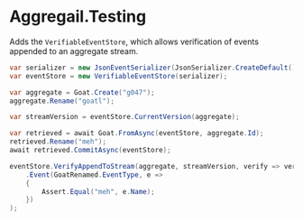 # Aggregail.Testing

Adds the `VerifiableEventStore`, which allows verification of events appended to an aggregate stream.

```c#
var serializer = new JsonEventSerializer(JsonSerializer.CreateDefault());
var eventStore = new VerifiableEventStore(serializer);

var aggregate = Goat.Create("g047");
aggregate.Rename("goatl");

var streamVersion = eventStore.CurrentVersion(aggregate);

var retrieved = await Goat.FromAsync(eventStore, aggregate.Id);
retrieved.Rename("meh");
await retrieved.CommitAsync(eventStore);

eventStore.VerifyAppendToStream(aggregate, streamVersion, verify => verify
    .Event(GoatRenamed.EventType, e =>
    {
        Assert.Equal("meh", e.Name);
    })
);
```